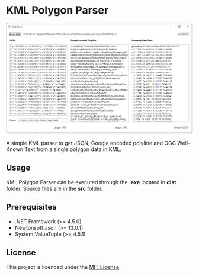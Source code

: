 # KML Polygon Parser

![alt text](/images/cover.png "KML Polygon Parser")

A simple KML parser to get JSON, Google encoded polyline and OGC Well-Known Text from a single polygon data in KML.

## Usage

KML Polygon Parser can be executed through the **.exe** located in **dist** folder. Source files are in the **src** folder.

## Prerequisites

* .NET Framework (>= 4.5.0)
* Newtonsoft.Json (>= 13.0.1)
* System.ValueTuple (>= 4.5.1)

## License

This project is licenced under the [MIT License][1].

[1]: https://opensource.org/licenses/mit-license.html "The MIT License | Open Source Initiative"